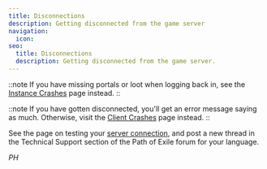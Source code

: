 ```yaml
---
title: Disconnections
description: Getting disconnected from the game server
navigation:
  icon:
seo:
  title: Disconnections
  description: Getting disconnected from the game server.
---
```


::note
If you have missing portals or loot when logging back in, see the [Instance Crashes](/troubleshooting/crashes/instance) page instead.
::

::note
If you have gotten disconnected, you'll get an error message saying as much. Otherwise, visit the [Client Crashes](/troubleshooting/crashes/client) page instead.
::

See the page on testing your [server connection](/information/server-connection), and post a new thread in the Technical Support section of the Path of Exile forum for your language.

_PH_


